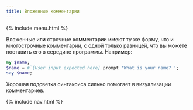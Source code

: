 ```yaml
---
title: Вложенные комментарии
---
```


{% include menu.html %}

Вложенные или строчные комментарии имеют ту же форму, что и многострочные
комментарии, с одной только разницей, что вы можете поставить его в середине
программы. Например:


```raku
my $name;
$name = #`[User input expected here] prompt 'What is your name? ';
say $name;
```

Хорошая подсветка синтаксиса сильно помогает в визуализации комментариев.

{% include nav.html %}
